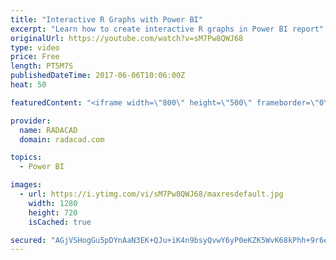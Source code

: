```yaml
---
title: "Interactive R Graphs with Power BI"
excerpt: "Learn how to create interactive R graphs in Power BI report"
originalUrl: https://youtube.com/watch?v=sM7Pw8QWJ68
type: video
price: Free
length: PT5M7S
publishedDateTime: 2017-06-06T10:06:00Z
heat: 50

featuredContent: "<iframe width=\"800\" height=\"500\" frameborder=\"0\" src=\"https://www.youtube.com/embed/sM7Pw8QWJ68\" allow=\"accelerometer; autoplay; encrypted-media; gyroscope; picture-in-picture\" allowfullscreen></iframe>"

provider:
  name: RADACAD
  domain: radacad.com

topics:
  - Power BI

images:
  - url: https://i.ytimg.com/vi/sM7Pw8QWJ68/maxresdefault.jpg
    width: 1280
    height: 720
    isCached: true

secured: "AGjVSHogGu5pDYnAaN3EK+QJu+iK4n9bsyQvwY6yP0eKZK5WvK68kPhh+9r6eFL18iezebnk6PjQ/m6wU598USVP7hx+gSi71BVdtIhZznikSDLaxBzHFNXazbJXMrYcc7zzqxyJDS06ZpTPp8j7rJGY1a0dqeBGXT3fkQuPinXQDzNH2Dr3Z+raJ1DhKNAwudwSGw6VIjimkRJH110JR+0xty0PEiWFsy0jqz5K1mHc2QFPagyNBP4CuhYLTDCeA5t3FUn4Va6TsnPFEryyKqHhJECzMeNImdaMUJLYV3Xq39gxVL87unCo0m1kIIpJVvQ0tJVNWiv+x8tcM1RSUyBjVeB0uU8YevAQ9axquRax8jObvXKjgzqOZ3YldHkDRmpzP4nfPNBn3VeD2P39IHkLfxdccBDJCgO6AfcoKWg=;Cy0yfOTnmqJzhUXnVpvkIg=="
---
```


